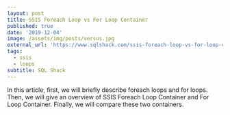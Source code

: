 ```yaml
---
layout: post
title: SSIS Foreach Loop vs For Loop Container
published: true
date: '2019-12-04'
image: /assets/img/posts/versus.jpg
external_url: 'https://www.sqlshack.com/ssis-foreach-loop-vs-for-loop-container/'
tags:
  - ssis
  - loops
subtitle: SQL Shack
---
```

In this article, first, we will briefly describe foreach loops and for loops. Then, we will give an overview of SSIS Foreach Loop Container and For Loop Container. Finally, we will compare these two containers.
